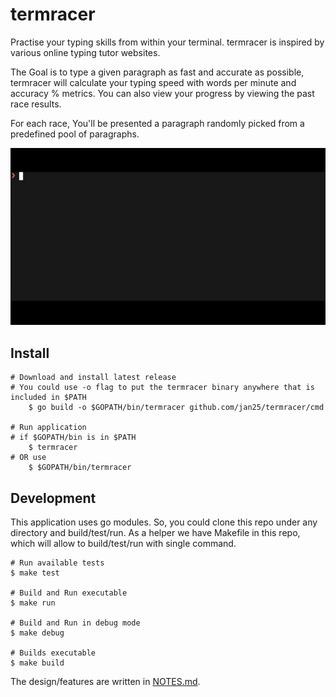 # termracer

Practise your typing skills from within your terminal. termracer is inspired by various online typing tutor websites.

The Goal is to type a given paragraph as fast and accurate as possible, termracer will calculate your typing speed with words per minute and accuracy % metrics. You can also view your progress by viewing the past race results.

For each race, You'll be presented a paragraph randomly picked from a predefined pool of paragraphs.

![](./assets/demo.gif)

## Install

```
# Download and install latest release
# You could use -o flag to put the termracer binary anywhere that is included in $PATH
    $ go build -o $GOPATH/bin/termracer github.com/jan25/termracer/cmd

# Run application
# if $GOPATH/bin is in $PATH
    $ termracer
# OR use
    $ $GOPATH/bin/termracer
```

## Development

This application uses go modules. So, you could clone this repo under any
directory and build/test/run. As a helper we have Makefile in this repo, which will allow to build/test/run with single
command.

```
# Run available tests
$ make test

# Build and Run executable
$ make run

# Build and Run in debug mode
$ make debug

# Builds executable
$ make build
```

The design/features are written in [NOTES.md](https://github.com/jan25/termracer/blob/master/NOTES.md).
